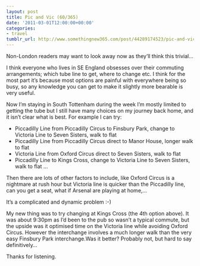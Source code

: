 ```yaml
---
layout: post
title: Pic and Vic (60/365)
date: '2011-03-01T12:00:00+00:00'
categories:
- travel
tumblr_url: http://www.somethingnew365.com/post/44289174523/pic-and-vic-60365
---
```

Non-London readers may want to look away now as they’ll think this trivial…

I think everyone who lives in SE England obsesses over their commuting arrangements; which tube line to get, where to change etc. I think for the most part it’s because most options are painful with everywhere being so busy, so any knowledge you can get to make it slightly more bearable is very useful.

Now I’m staying in South Tottenham during the week I’m mostly limited to getting the tube but I still have many choices on my journey back home, and it isn’t clear what is best. For example I can try:

* Piccadilly Line from Piccadilly Circus to Finsbury Park, change to Victoria Line to Seven Sisters, walk to flat
* Piccadilly Line from Piccadilly Circus direct to Manor House, longer walk to flat
* Victoria Line from Oxford Circus direct to Seven Sisters, walk to flat
* Piccadilly Line to Kings Cross, change to Victoria Line to Seven Sisters, walk to flat
…

Then there are lots of other factors to include, like Oxford Circus is a nightmare at rush hour but Victoria line is quicker than the Piccadilly line, can you get a seat, what if Arsenal are playing at home,…

It’s a complicated and dynamic problem :-)

My new thing was to try changing at Kings Cross (the 4th option above). It was about 9:30pm as I’d been to the pub so wasn’t a typical commute, but the upside was it optimised time on the Victoria line while avoiding Oxford Circus. However the interchange involves a much longer walk than the very easy Finsbury Park interchange.Was it better? Probably not, but hard to say definitively…

Thanks for listening.
